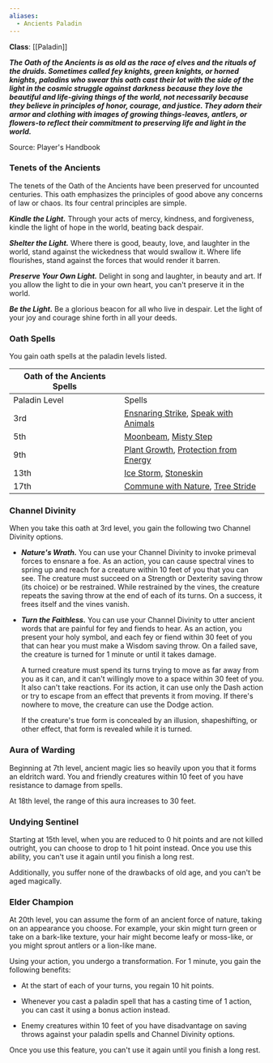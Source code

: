 ```yaml
---
aliases:
  - Ancients Paladin
---
```

**Class**: [[Paladin]] 

**_The Oath of the Ancients is as old as the race of elves and the rituals of the druids. Sometimes called fey knights, green knights, or horned knights, paladins who swear this oath cast their lot with the side of the light in the cosmic struggle against darkness because they love the beautiful and life-giving things of the world, not necessarily because they believe in principles of honor, courage, and justice. They adorn their armor and clothing with images of growing things-leaves, antlers, or flowers-to reflect their commitment to preserving life and light in the world._**

Source: Player's Handbook

### Tenets of the Ancients

The tenets of the Oath of the Ancients have been preserved for uncounted centuries. This oath emphasizes the principles of good above any concerns of law or chaos. Its four central principles are simple.

**_Kindle the Light._** Through your acts of mercy, kindness, and forgiveness, kindle the light of hope in the world, beating back despair.

**_Shelter the Light._** Where there is good, beauty, love, and laughter in the world, stand against the wickedness that would swallow it. Where life flourishes, stand against the forces that would render it barren.

**_Preserve Your Own Light._** Delight in song and laughter, in beauty and art. If you allow the light to die in your own heart, you can't preserve it in the world.

**_Be the Light._** Be a glorious beacon for all who live in despair. Let the light of your joy and courage shine forth in all your deeds.

### Oath Spells

You gain oath spells at the paladin levels listed.

|Oath of the Ancients Spells|   |
|---|---|
|Paladin Level|Spells|
|3rd|[Ensnaring Strike](http://dnd5e.wikidot.com/spell:ensnaring-strike), [Speak with Animals](http://dnd5e.wikidot.com/spell:speak-with-animals)|
|5th|[Moonbeam](http://dnd5e.wikidot.com/spell:moonbeam), [Misty Step](http://dnd5e.wikidot.com/spell:misty-step)|
|9th|[Plant Growth](http://dnd5e.wikidot.com/spell:plant-growth), [Protection from Energy](http://dnd5e.wikidot.com/spell:protection-from-energy)|
|13th|[Ice Storm](http://dnd5e.wikidot.com/spell:ice-storm), [Stoneskin](http://dnd5e.wikidot.com/spell:stoneskin)|
|17th|[Commune with Nature](http://dnd5e.wikidot.com/spell:commune-with-nature), [Tree Stride](http://dnd5e.wikidot.com/spell:tree-stride)|

### Channel Divinity

When you take this oath at 3rd level, you gain the following two Channel Divinity options.

- **_Nature's Wrath._** You can use your Channel Divinity to invoke primeval forces to ensnare a foe. As an action, you can cause spectral vines to spring up and reach for a creature within 10 feet of you that you can see. The creature must succeed on a Strength or Dexterity saving throw (its choice) or be restrained. While restrained by the vines, the creature repeats the saving throw at the end of each of its turns. On a success, it frees itself and the vines vanish.

- **_Turn the Faithless._** You can use your Channel Divinity to utter ancient words that are painful for fey and fiends to hear. As an action, you present your holy symbol, and each fey or fiend within 30 feet of you that can hear you must make a Wisdom saving throw. On a failed save, the creature is turned for 1 minute or until it takes damage.  
      
    A turned creature must spend its turns trying to move as far away from you as it can, and it can't willingly move to a space within 30 feet of you. It also can't take reactions. For its action, it can use only the Dash action or try to escape from an effect that prevents it from moving. If there's nowhere to move, the creature can use the Dodge action.  
      
    If the creature's true form is concealed by an illusion, shapeshifting, or other effect, that form is revealed while it is turned.

### Aura of Warding

Beginning at 7th level, ancient magic lies so heavily upon you that it forms an eldritch ward. You and friendly creatures within 10 feet of you have resistance to damage from spells.

At 18th level, the range of this aura increases to 30 feet.

### Undying Sentinel

Starting at 15th level, when you are reduced to 0 hit points and are not killed outright, you can choose to drop to 1 hit point instead. Once you use this ability, you can't use it again until you finish a long rest.

Additionally, you suffer none of the drawbacks of old age, and you can't be aged magically.

### Elder Champion

At 20th level, you can assume the form of an ancient force of nature, taking on an appearance you choose. For example, your skin might turn green or take on a bark-like texture, your hair might become leafy or moss-like, or you might sprout antlers or a lion-like mane.

Using your action, you undergo a transformation. For 1 minute, you gain the following benefits:

- At the start of each of your turns, you regain 10 hit points.

- Whenever you cast a paladin spell that has a casting time of 1 action, you can cast it using a bonus action instead.

- Enemy creatures within 10 feet of you have disadvantage on saving throws against your paladin spells and Channel Divinity options.

Once you use this feature, you can't use it again until you finish a long rest.
